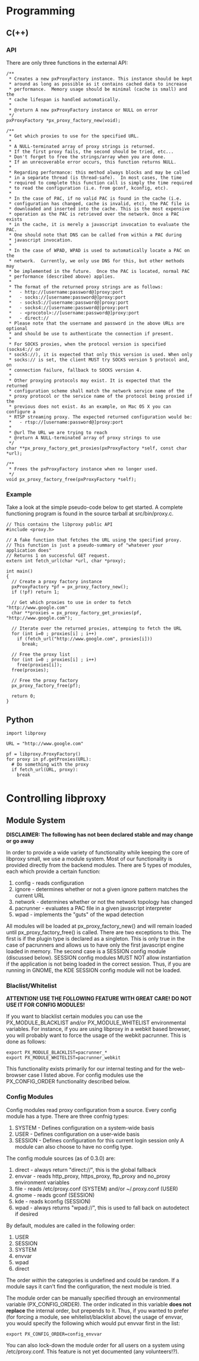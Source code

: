# Programming #
## C(++) ##
### API ###
There are only three functions in the external API:
```
/**
 * Creates a new pxProxyFactory instance. This instance should be kept
 * around as long as possible as it contains cached data to increase
 * performance.  Memory usage should be minimal (cache is small) and the
 * cache lifespan is handled automatically.
 *
 * @return A new pxProxyFactory instance or NULL on error
 */
pxProxyFactory *px_proxy_factory_new(void);

/**
 * Get which proxies to use for the specified URL.
 *
 * A NULL-terminated array of proxy strings is returned.
 * If the first proxy fails, the second should be tried, etc...
 * Don't forget to free the strings/array when you are done.
 * If an unrecoverable error occurs, this function returns NULL.
 *
 * Regarding performance: this method always blocks and may be called
 * in a separate thread (is thread-safe).  In most cases, the time
 * required to complete this function call is simply the time required
 * to read the configuration (i.e. from gconf, kconfig, etc).
 *
 * In the case of PAC, if no valid PAC is found in the cache (i.e.
 * configuration has changed, cache is invalid, etc), the PAC file is
 * downloaded and inserted into the cache. This is the most expensive
 * operation as the PAC is retrieved over the network. Once a PAC exists
 * in the cache, it is merely a javascript invocation to evaluate the PAC.
 * One should note that DNS can be called from within a PAC during
 * javascript invocation.
 *
 * In the case of WPAD, WPAD is used to automatically locate a PAC on the
 * network.  Currently, we only use DNS for this, but other methods may
 * be implemented in the future.  Once the PAC is located, normal PAC
 * performance (described above) applies.
 *
 * The format of the returned proxy strings are as follows:
 *   - http://[username:password@]proxy:port
 *   - socks://[username:password@]proxy:port
 *   - socks5://[username:password@]proxy:port
 *   - socks4://[username:password@]proxy:port
 *   - <procotol>://[username:password@]proxy:port
 *   - direct://
 * Please note that the username and password in the above URLs are optional
 * and should be use to authenticate the connection if present.
 *
 * For SOCKS proxies, when the protocol version is specified (socks4:// or
 * sock5://), it is expected that only this version is used. When only
 * socks:// is set, the client MUST try SOCKS version 5 protocol and, on
 * connection failure, fallback to SOCKS version 4.
 *
 * Other proxying protocols may exist. It is expected that the returned
 * configuration scheme shall match the network service name of the
 * proxy protocol or the service name of the protocol being proxied if the
 * previous does not exist. As an example, on Mac OS X you can configure a
 * RTSP streaming proxy. The expected returned configuration would be:
 *   - rtsp://[username:password@]proxy:port
 * 
 * @url The URL we are trying to reach
 * @return A NULL-terminated array of proxy strings to use
 */
char **px_proxy_factory_get_proxies(pxProxyFactory *self, const char *url);

/**
 * Frees the pxProxyFactory instance when no longer used.
 */
void px_proxy_factory_free(pxProxyFactory *self);
```

### Example ###
Take a look at the simple pseudo-code below to get started.  A complete functioning program is found in the source tarball at src/bin/proxy.c.

```
// This contains the libproxy public API
#include <proxy.h>

// A fake function that fetches the URL using the specified proxy.
// This function is just a pseudo-summary of "whatever your application does"
// Returns 1 on successful GET request.
extern int fetch_url(char *url, char *proxy);

int main()
{
  // Create a proxy factory instance
  pxProxyFactory *pf = px_proxy_factory_new();
  if (!pf) return 1;

  // Get which proxies to use in order to fetch "http://www.google.com"
  char **proxies = px_proxy_factory_get_proxies(pf, "http://www.google.com");

  // Iterate over the returned proxies, attemping to fetch the URL
  for (int i=0 ; proxies[i] ; i++)
    if (fetch_url("http://www.google.com", proxies[i]))
      break;

  // Free the proxy list
  for (int i=0 ; proxies[i] ; i++)
    free(proxies[i]);
  free(proxies);

  // Free the proxy factory
  px_proxy_factory_free(pf);

  return 0;
}
```

## Python ##

```
import libproxy

URL = "http://www.google.com"

pf = libproxy.ProxyFactory()
for proxy in pf.getProxies(URL):
  # Do something with the proxy
  if fetch_url(URL, proxy):
    break
```

# Controlling libproxy #
## Module System ##
**DISCLAIMER: The following has not been declared stable and may change or go away**

In order to provide a wide variety of functionality while keeping the core of libproxy small, we use a module system.  Most of our functionality is provided directly from the backend modules.  There are 5 types of modules, each which provide a certain function:
  1. config - reads configuration
  1. ignore - determines whether or not a given ignore pattern matches the current URL
  1. network - determines whether or not the network topology has changed
  1. pacrunner - evaluates a PAC file in a given javascript interpreter
  1. wpad - implements the "guts" of the wpad detection

All modules will be loaded at px\_proxy\_factory\_new() and will remain loaded until px\_proxy\_factory\_free() is called.  There are two exceptions to this.  The first is if the plugin type is declared as a singleton.  This is only true in the case of pacrunners and allows us to have only the first javascript engine loaded in memory.  The second case is a SESSION config module (discussed below).  SESSION config modules MUST NOT allow instantiation if the application is not being loaded in the correct session.  Thus, if you are running in GNOME, the KDE SESSION config module will not be loaded.

### Blaclist/Whitelist ###
**ATTENTION! USE THE FOLLOWING FEATURE WITH GREAT CARE! DO NOT USE IT FOR CONFIG MODULES!**

If you want to blacklist certain modules you can use the PX\_MODULE\_BLACKLIST and/or PX\_MODULE\_WHITELIST environmental variables.  For instance, if you are using libproxy in a webkit based browser, you will probably want to force the usage of the webkit pacrunner.  This is done as follows:
```
export PX_MODULE_BLACKLIST=pacrunner_*
export PX_MODULE_WHITELIST=pacrunner_webkit
```

This functionality exists primarily for our internal testing and for the web-browser case I listed above.  For config modules use the PX\_CONFIG\_ORDER functionality described below.

### Config Modules ###
Config modules read proxy configuration from a source. Every config module has a type.  There are three confnig types:
  1. SYSTEM  - Defines configuration on a system-wide basis
  1. USER    - Defines configuration on a user-wide basis
  1. SESSION - Defines configuration for this current login session only
A module can also choose to have no config type.

The config module sources (as of 0.3.0) are:
  1. direct - always return "direct://", this is the global fallback
  1. envvar - reads http\_proxy, https\_proxy, ftp\_proxy and no\_proxy environment variables
  1. file - reads /etc/proxy.conf (SYSTEM) and/or ~/.proxy.conf (USER)
  1. gnome - reads gconf (SESSION)
  1. kde - reads kconfig (SESSION)
  1. wpad - always returns "wpad://", this is used to fall back on autodetect if desired

By default, modules are called in the following order:
  1. USER
  1. SESSION
  1. SYSTEM
  1. envvar
  1. wpad
  1. direct

The order _within_ the categories is undefined and could be random. If a module says it can't find the configuration, the next module is tried.

The module order can be manually specified through an environmental variable (PX\_CONFIG\_ORDER).  The order indicated in this variable **does not replace** the internal order, but prepends to it.  Thus, if you wanted to prefer (for forcing a module, see whitelist/blacklist above) the usage of envvar, you would specify the following which would put envvar first in the list:
```
export PX_CONFIG_ORDER=config_envvar
```

You can also lock-down the module order for all users on a system using /etc/proxy.conf.  This feature is not yet documented (any volunteers!?).